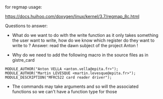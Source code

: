 for regmap usage:

https://docs.huihoo.com/doxygen/linux/kernel/3.7/regmap_8c.html

Questions to answer:

- What do we want to do with the write function as it only takes something the user want to write, how do we know which register do they want to write to ?
  Answer: read the dawn subject of the project Anton !

- Why do we need to add the following macro in the source files as in gistre_card

```
MODULE_AUTHOR("Anton VELLA <anton.vella@epita.fr>");
MODULE_AUTHOR("Martin LEVESQUE <martin.levesque@epita.fr>");
MODULE_DESCRIPTION("MFRC522 card reader driver");
```

- The commands may take arguments and so will the associated functions so we can't have a function type for those

